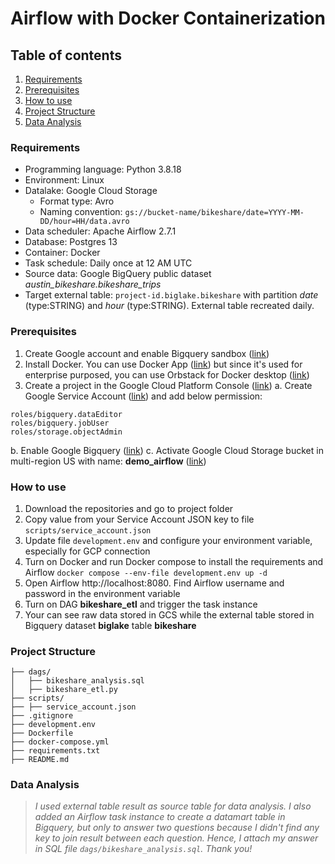 # Airflow with Docker Containerization
## Table of contents
1. [Requirements](#requirements)
2. [Prerequisites](#prerequisites)
3. [How to use](#how-to-use)
4. [Project Structure](#project-structure)
5. [Data Analysis](#data-analysis)

### Requirements
* Programming language: Python 3.8.18
* Environment: Linux
* Datalake: Google Cloud Storage
  - Format type: Avro
  - Naming convention: `gs://bucket-name/bikeshare/date=YYYY-MM-DD/hour=HH/data.avro`
* Data scheduler: Apache Airflow 2.7.1
* Database: Postgres 13  
* Container: Docker
* Task schedule: Daily once at 12 AM UTC
* Source data: Google BigQuery public dataset *austin_bikeshare.bikeshare_trips*
* Target external table: `project-id.biglake.bikeshare` with partition *date* (type:STRING) and *hour* (type:STRING). External table recreated daily.

### Prerequisites
1. Create Google account and enable Bigquery sandbox ([link](https://cloud.google.com/bigquery/docs/sandbox#get_started))
2. Install Docker. You can use Docker App ([link](https://docs.docker.com/desktop/)) but since it's used for enterprise purposed, you can use Orbstack for Docker desktop ([link](https://docs.orbstack.dev/quick-start))
3. Create a project in the Google Cloud Platform Console ([link](https://cloud.google.com/cloud-console?hl=en))
 a. Create Google Service Account ([link](https://cloud.google.com/iam/docs/service-accounts-create#creating)) and add below permission:
```
roles/bigquery.dataEditor
roles/bigquery.jobUser
roles/storage.objectAdmin
```
b. Enable Google Bigquery ([link](https://console.cloud.google.com/bigquery))
c. Activate Google Cloud Storage bucket in multi-region US with name: __demo_airflow__ ([link](https://console.cloud.google.com/storage/browser))

### How to use
1. Download the repositories and go to project folder
2. Copy value from your Service Account JSON key to file `scripts/service_account.json`
3. Update file `development.env` and configure your environment variable, especially for GCP connection
4. Turn on Docker and run Docker compose to install the requirements and Airflow
`docker compose --env-file development.env up -d`
5. Open Airflow http://localhost:8080. Find Airflow username and password in the environment variable
6. Turn on DAG **bikeshare_etl** and trigger the task instance
7. Your can see raw data stored in GCS while the external table stored in Bigquery dataset **biglake** table **bikeshare**

### Project Structure
```
├── dags/
│   ├── bikeshare_analysis.sql
│   ├── bikeshare_etl.py
├── scripts/ 
├── ├── service_account.json 
├── .gitignore
├── development.env
├── Dockerfile
├── docker-compose.yml
├── requirements.txt
├── README.md
```

### Data Analysis
> *I used external table result as source table for data analysis. I also added an Airflow task instance to create a datamart table in Bigquery, but only to answer two questions because I didn't find any key to join result between each question. Hence, I attach my answer in SQL file `dags/bikeshare_analysis.sql`. Thank you!*
